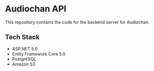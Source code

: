 # Audiochan API

This repository contains the code for the backend server for Audiochan.

## Tech Stack

- ASP.NET 5.0
- Entity Framework Core 5.0
- PostgreSQL
- Amazon S3

